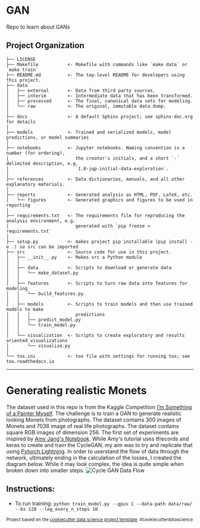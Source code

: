 GAN
==============================

Repo to learn about GANs

Project Organization
------------

    ├── LICENSE
    ├── Makefile           <- Makefile with commands like `make data` or `make train`
    ├── README.md          <- The top-level README for developers using this project.
    ├── data
    │   ├── external       <- Data from third party sources.
    │   ├── interim        <- Intermediate data that has been transformed.
    │   ├── processed      <- The final, canonical data sets for modeling.
    │   └── raw            <- The original, immutable data dump.
    │
    ├── docs               <- A default Sphinx project; see sphinx-doc.org for details
    │
    ├── models             <- Trained and serialized models, model predictions, or model summaries
    │
    ├── notebooks          <- Jupyter notebooks. Naming convention is a number (for ordering),
    │                         the creator's initials, and a short `-` delimited description, e.g.
    │                         `1.0-jqp-initial-data-exploration`.
    │
    ├── references         <- Data dictionaries, manuals, and all other explanatory materials.
    │
    ├── reports            <- Generated analysis as HTML, PDF, LaTeX, etc.
    │   └── figures        <- Generated graphics and figures to be used in reporting
    │
    ├── requirements.txt   <- The requirements file for reproducing the analysis environment, e.g.
    │                         generated with `pip freeze > requirements.txt`
    │
    ├── setup.py           <- makes project pip installable (pip install -e .) so src can be imported
    ├── src                <- Source code for use in this project.
    │   ├── __init__.py    <- Makes src a Python module
    │   │
    │   ├── data           <- Scripts to download or generate data
    │   │   └── make_dataset.py
    │   │
    │   ├── features       <- Scripts to turn raw data into features for modeling
    │   │   └── build_features.py
    │   │
    │   ├── models         <- Scripts to train models and then use trained models to make
    │   │   │                 predictions
    │   │   ├── predict_model.py
    │   │   └── train_model.py
    │   │
    │   └── visualization  <- Scripts to create exploratory and results oriented visualizations
    │       └── visualize.py
    │
    └── tox.ini            <- tox file with settings for running tox; see tox.readthedocs.io


--------
# Generating realistic Monets
The dataset used in this repo is from the Kaggle Competition [I’m Something of a Painter Myself](https://www.kaggle.com/c/gan-getting-started/overview). The challenge is to train a GAN to generate realistic looking Monets from photographs. The dataset contains 300 images of Monets and 7038 image of real life photographs. The dataset contains square RGB images of dimension 256. 
The first set of experiments are inspired by [Amy Jang's Notebook](https://www.kaggle.com/amyjang/monet-cyclegan-tutorial). While Amy's tutorial uses tfrecords and keras to create and train the CycleGAN, my aim was to try and replicate that using [Pytorch Lightning](https://www.pytorchlightning.ai/). In order to userstand the flow of data through the network, ultimately ending in the calculation of the losses, I created the diagram below. While it may look complex, the idea is quite simple when broken down into smaller steps. 
![Cycle GAN Data Flow](https://github.com/AahanSingh/gan/blob/main/reports/figures/Monet%20CycleGAN.png)

## Instructions:
- To run training: `python train_model.py --gpus 1 --data-path data/raw/ --bs 128 --log_every_n_steps 10`

<p><small>Project based on the <a target="_blank" href="https://drivendata.github.io/cookiecutter-data-science/">cookiecutter data science project template</a>. #cookiecutterdatascience</small></p>
